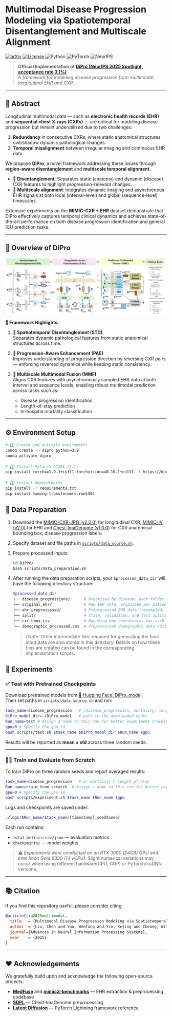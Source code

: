 # Multimodal Disease Progression Modeling via Spatiotemporal Disentanglement and Multiscale Alignment

[![arXiv](https://img.shields.io/badge/arXiv-2510.11112-b31b1b.svg)](https://arxiv.org/abs/2510.11112)
[![License](https://img.shields.io/badge/License-MIT-blue.svg)](LICENSE)
![Python](https://img.shields.io/badge/Python-3.8+-green.svg)
![PyTorch](https://img.shields.io/badge/PyTorch-1.9.1+-ee4c2c.svg)
![NeurIPS](https://img.shields.io/badge/NeurIPS-2025%20Spotlight-FFD700.svg)

> **Official Implementation of [DiPro (NeurIPS 2025 Spotlight, acceptance rate 3.1%)](https://arxiv.org/abs/2510.11112)**  
> _A framework for modeling disease progression from multimodal, longitudinal EHR and CXR._

---

## 📖 Abstract

Longitudinal multimodal data — such as **electronic health records (EHR)** and **sequential chest X-rays (CXRs)** — are critical for modeling disease progression but remain underutilized due to two challenges:  
1. **Redundancy** in consecutive CXRs, where static anatomical structures overshadow dynamic pathological changes.  
2. **Temporal misalignment** between irregular imaging and continuous EHR data.  

We propose **DiPro**, a novel framework addressing these issues through **region-aware disentanglement** and **multiscale temporal alignment**.  

- 🧩 **Disentanglement**: Separates static (anatomy) and dynamic (disease) CXR features to highlight progression-relevant changes.  
- 🧬 **Multiscale alignment**: Integrates dynamic imaging and asynchronous EHR signals at both local (interval-level) and global (sequence-level) timescales.  

Extensive experiments on the **MIMIC-CXR + EHR** dataset demonstrate that DiPro effectively captures temporal clinical dynamics and achieves state-of-the-art performance on both disease progression identification and general ICU prediction tasks.

---

## 🚀 Overview of DiPro

![Overview of DiPro](./figures/dipro.png)

**🌟 Framework Highlights:**
1. **🧩 Spatiotemporal Disentanglement (STD)**  
   Separates dynamic pathological features from static anatomical structures across time.  

2. **🔄 Progression-Aware Enhancement (PAE)**  
   Improves understanding of progression direction by reversing CXR pairs — enforcing reversed dynamics while keeping static consistency.  

3. **🔗 Multiscale Multimodal Fusion (MMF)**  
   Aligns CXR features with asynchronously sampled EHR data at both interval and sequence levels, enabling robust multimodal prediction across tasks such as:
   - Disease progression identification  
   - Length-of-stay prediction  
   - In-hospital mortality classification  

---

## ⚙️ Environment Setup

```bash
# 1️⃣ Create and activate environment
conda create -n dipro python=3.8
conda activate dipro

# 2️⃣ Install PyTorch (CUDA 11.1)
pip install torch==1.9.1+cu111 torchvision==0.10.1+cu111 -f https://download.pytorch.org/whl/torch_stable.html

# 3️⃣ Install dependencies
pip install -r requirements.txt
pip install taming-transformers-rom1504
```
## 🧾 Data Preparation
1. Download the [MIMIC-CXR-JPG (v2.0.0)](https://physionet.org/content/mimic-cxr-jpg/2.0.0/) for longitudinal CXR,  [MIMIC-IV (v2.0)](https://physionet.org/content/mimiciv/2.0/) for EHR and [Chest-ImaGenome (v1.0.0)](https://physionet.org/content/chest-imagenome/1.0.0/) for CXR anatomical bounding box, disease progression labels.
2. Specify dataset and file paths in [`scripts/data_source.sh`](scripts/data_source.sh).

3. Prepare processed inputs:
   ```bash
   cd DiPro/
   bash scripts/data_preparation.sh
   ```

4. After running the data preparation scripts, your `$processed_data_dir` will have the following directory structure:

    ```bash
    $processed_data_dir
    ├── disease_progressions/      # Organized by disease; each folder contains CXR pairs representing disease progression extracted from Chest-ImaGenome
    ├── original_ehr/              # Raw EHR data, organized per patient (patient_id) and per hospital stay (stay_id)
    ├── ehr_preprocessed/          # Preprocessed EHR data (resampled, imputed, and normalized)
    ├── split/                     # Train, validation, and test splits for each task, including the extracted labels
    ├── cxr_bbox.csv               # Bounding box coordinates for each CXR anatomical region
    └── demographic_processed.csv  # Preprocessed demographic data (discretized and normalized)
    ```

    > ℹ️ Note: Other intermediate files required for generating the final input data are also stored in this directory. Details on how these files are created can be found in the corresponding implementation scripts.

## 🧪 Experiments

### ✅ Test with Pretrained Checkpoints

Download pretrained models from [🤗 Hugging Face: DiPro_model](https://huggingface.co/Chenhihihi/DiPro_model).  
Then set paths in `scripts/data_source.sh` and run:

```bash
task_name=disease_progression   # [disease_progression, mortality, length_of_stay]
DiPro_model_dir=~/DiPro_model   # path to the downloaded model
Run_name=test # Assign a name to this run for better experiment tracking and logging
gpu=0 # Specify the gpu id
bash scripts/test.sh $task_name $DiPro_model_dir $Run_name $gpu
```

Results will be reported as **mean ± std** across three random seeds.

---

### 🏋️‍♂️ Train and Evaluate from Scratch

To train DiPro on three random seeds and report averaged results:

```bash
task_name=disease_progression   # or mortality / length_of_stay
Run_name=train_from_scratch  # Assign a name to this run for better experiment tracking and logging
gpu=0 # Specify the gpu id
bash scripts/experiment.sh $task_name $Run_name $gpu
```

Logs and checkpoints are saved under:

```bash
./logs/$Run_name/$task_name/[timestamp]_seed$seed/
```

Each run contains:
- `total_metrics.csv/json` — evaluation metrics  
- `checkpoints/` — model weights  

> ⚠️ *Experiments were conducted on an RTX 3090 (24GB) GPU and Intel Xeon Gold 6330 (14 vCPU).* Slight numerical variations may occur when using different hardware(CPU, GUP) or PyTorch/cuDNN versions.

---

## 📚 Citation

If you find this repository useful, please consider citing:

```bibtex
@article{liu2025multimodal,
  title   = {Multimodal Disease Progression Modeling via Spatiotemporal Disentanglement and Multiscale Alignment},
  author  = {Liu, Chen and Yao, Wenfang and Yin, Kejing and Cheung, William K and Qin, Jing},
  journal={Advances in Neural Information Processing Systems},
  year    = {2025}
}
```

---

## ❤️ Acknowledgements

We gratefully build upon and acknowledge the following open-source projects:

- [**MedFuse**](https://github.com/nyuad-cai/MedFuse) and [**mimic3-benchmarks**](https://github.com/YerevaNN/mimic3-benchmarks/) — EHR extraction & preprocessing codebase  
- [**SDPL**](https://github.com/zhuye98/SDPL/tree/master) — Chest-ImaGenome preprocessing  
- [**Latent Diffusion**](https://github.com/CompVis/latent-diffusion) — PyTorch Lightning framework reference  
